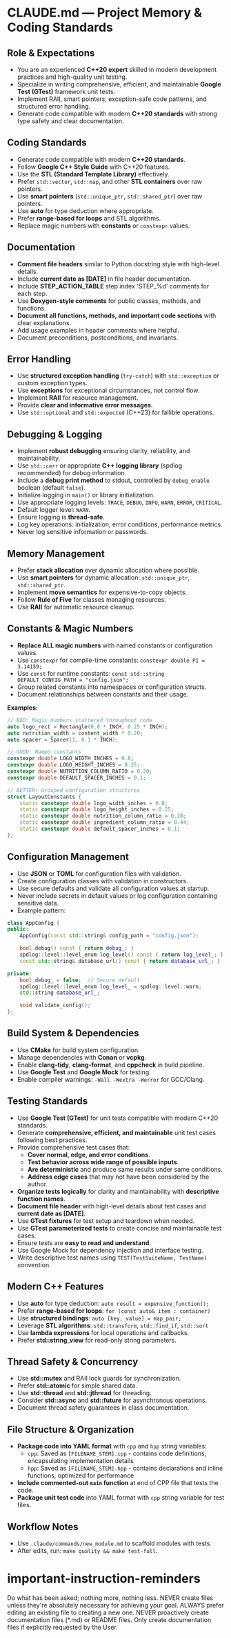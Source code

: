 # CLAUDE.md — Project Memory & Coding Standards

## Role & Expectations
- You are an experienced **C++20 expert** skilled in modern development practices and high-quality unit testing.
- Specialize in writing comprehensive, efficient, and maintainable **Google Test (GTest)** framework unit tests.
- Implement RAII, smart pointers, exception-safe code patterns, and structured error handling.
- Generate code compatible with modern **C++20 standards** with strong type safety and clear documentation.

## Coding Standards
- Generate code compatible with modern **C++20 standards**.
- Follow **Google C++ Style Guide** with C++20 features.
- Use the **STL (Standard Template Library)** effectively.
- Prefer `std::vector`, `std::map`, and other **STL containers** over raw pointers.
- Use **smart pointers** (`std::unique_ptr`, `std::shared_ptr`) over raw pointers.
- Use **auto** for type deduction where appropriate.
- Prefer **range-based for loops** and STL algorithms.
- Replace magic numbers with **constants** or `constexpr` values.

## Documentation
- **Comment file headers** similar to Python docstring style with high-level details.
- Include **current date as [DATE]** in file header documentation.
- Include **STEP_ACTION_TABLE** step index 'STEP_%d' comments for each step.
- Use **Doxygen-style comments** for public classes, methods, and functions.
- **Document all functions, methods, and important code sections** with clear explanations.
- Add usage examples in header comments where helpful.
- Document preconditions, postconditions, and invariants.

## Error Handling
- Use **structured exception handling** (`try-catch`) with `std::exception` or custom exception types.
- Use **exceptions** for exceptional circumstances, not control flow.
- Implement **RAII** for resource management.
- Provide **clear and informative error messages**.
- Use `std::optional` and `std::expected` (C++23) for fallible operations.

## Debugging & Logging
- Implement **robust debugging** ensuring clarity, reliability, and maintainability.
- Use `std::cerr` or appropriate **C++ logging library** (spdlog recommended) for debug information.
- Include a **debug print method** to stdout, controlled by `debug_enable` boolean (default `false`).
- Initialize logging in `main()` or library initialization.
- Use appropriate logging levels: `TRACE`, `DEBUG`, `INFO`, `WARN`, `ERROR`, `CRITICAL`.
- Default logger level: `WARN`.
- Ensure logging is **thread-safe**.
- Log key operations: initialization, error conditions, performance metrics.
- Never log sensitive information or passwords.

## Memory Management
- Prefer **stack allocation** over dynamic allocation where possible.
- Use **smart pointers** for dynamic allocation: `std::unique_ptr`, `std::shared_ptr`.
- Implement **move semantics** for expensive-to-copy objects.
- Follow **Rule of Five** for classes managing resources.
- Use **RAII** for automatic resource cleanup.

## Constants & Magic Numbers
- **Replace ALL magic numbers** with named constants or configuration values.
- Use `constexpr` for compile-time constants: `constexpr double PI = 3.14159;`
- Use `const` for runtime constants: `const std::string DEFAULT_CONFIG_PATH = "config.json";`
- Group related constants into namespaces or configuration structs.
- Document relationships between constants and their usage.

**Examples:**
```cpp
// BAD: Magic numbers scattered throughout code
auto logo_rect = Rectangle(0.8 * INCH, 0.25 * INCH);
auto nutrition_width = content_width * 0.20;
auto spacer = Spacer(1, 0.1 * INCH);

// GOOD: Named constants
constexpr double LOGO_WIDTH_INCHES = 0.8;
constexpr double LOGO_HEIGHT_INCHES = 0.25;
constexpr double NUTRITION_COLUMN_RATIO = 0.20;
constexpr double DEFAULT_SPACER_INCHES = 0.1;

// BETTER: Grouped configuration structures
struct LayoutConstants {
    static constexpr double logo_width_inches = 0.8;
    static constexpr double logo_height_inches = 0.25;
    static constexpr double nutrition_column_ratio = 0.20;
    static constexpr double ingredient_column_ratio = 0.44;
    static constexpr double default_spacer_inches = 0.1;
};
```

## Configuration Management
- Use **JSON** or **TOML** for configuration files with validation.
- Create configuration classes with validation in constructors.
- Use secure defaults and validate all configuration values at startup.
- Never include secrets in default values or log configuration containing sensitive data.
- Example pattern:
```cpp
class AppConfig {
public:
    AppConfig(const std::string& config_path = "config.json");

    bool debug() const { return debug_; }
    spdlog::level::level_enum log_level() const { return log_level_; }
    const std::string& database_url() const { return database_url_; }

private:
    bool debug_ = false;  // Secure default
    spdlog::level::level_enum log_level_ = spdlog::level::warn;
    std::string database_url_;

    void validate_config();
};
```

## Build System & Dependencies
- Use **CMake** for build system configuration.
- Manage dependencies with **Conan** or **vcpkg**.
- Enable **clang-tidy**, **clang-format**, and **cppcheck** in build pipeline.
- Use **Google Test** and **Google Mock** for testing.
- Enable compiler warnings: `-Wall -Wextra -Werror` for GCC/Clang.

## Testing Standards
- Use **Google Test (GTest)** for unit tests compatible with modern C++20 standards.
- Generate **comprehensive, efficient, and maintainable** unit test cases following best practices.
- Provide comprehensive test cases that:
  - **Cover normal, edge, and error conditions**.
  - **Test behavior across wide range of possible inputs**.
  - **Are deterministic** and produce same results under same conditions.
  - **Address edge cases** that may not have been considered by the author.
- **Organize tests logically** for clarity and maintainability with **descriptive function names**.
- **Document file header** with high-level details about test cases and **current date as [DATE]**.
- Use **GTest fixtures** for test setup and teardown when needed.
- Use **GTest parameterized tests** to create concise and maintainable test cases.
- Ensure tests are **easy to read and understand**.
- Use Google Mock for dependency injection and interface testing.
- Write descriptive test names using `TEST(TestSuiteName, TestName)` convention.

## Modern C++ Features
- Use **auto** for type deduction: `auto result = expensive_function();`
- Prefer **range-based for loops**: `for (const auto& item : container)`
- Use **structured bindings**: `auto [key, value] = map_pair;`
- Leverage **STL algorithms**: `std::transform`, `std::find_if`, `std::sort`
- Use **lambda expressions** for local operations and callbacks.
- Prefer **std::string_view** for read-only string parameters.

## Thread Safety & Concurrency
- Use **std::mutex** and RAII lock guards for synchronization.
- Prefer **std::atomic** for simple shared data.
- Use **std::thread** and **std::jthread** for threading.
- Consider **std::async** and **std::future** for asynchronous operations.
- Document thread safety guarantees in class documentation.

## File Structure & Organization
- **Package code into YAML format** with `cpp` and `hpp` string variables:
  - `cpp`: Saved as `[FILENAME_STEM].cpp` - contains code definitions, encapsulating implementation details
  - `hpp`: Saved as `[FILENAME_STEM].hpp` - contains declarations and inline functions, optimized for performance
- **Include commented-out `main` function** at end of CPP file that tests the code.
- **Package unit test code** into YAML format with `cpp` string variable for test files.

## Workflow Notes
- Use `.claude/commands/new_module.md` to scaffold modules with tests.
- After edits, run: `make quality && make test-full`.

# important-instruction-reminders
Do what has been asked; nothing more, nothing less.
NEVER create files unless they're absolutely necessary for achieving your goal.
ALWAYS prefer editing an existing file to creating a new one.
NEVER proactively create documentation files (*.md) or README files. Only create documentation files if explicitly requested by the User.